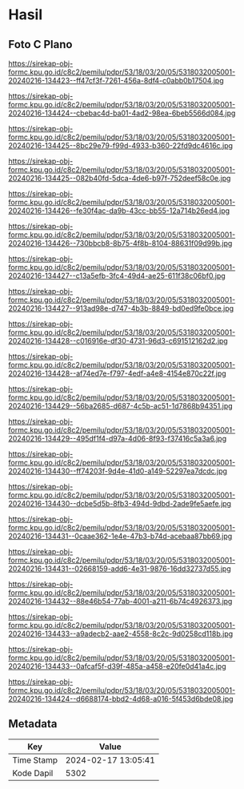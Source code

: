 # Hasil

## Foto C Plano

https://sirekap-obj-formc.kpu.go.id/c8c2/pemilu/pdpr/53/18/03/20/05/5318032005001-20240216-134423--ff47cf3f-7261-456a-8df4-c0abb0b17504.jpg

https://sirekap-obj-formc.kpu.go.id/c8c2/pemilu/pdpr/53/18/03/20/05/5318032005001-20240216-134424--cbebac4d-ba01-4ad2-98ea-6beb5566d084.jpg

https://sirekap-obj-formc.kpu.go.id/c8c2/pemilu/pdpr/53/18/03/20/05/5318032005001-20240216-134425--8bc29e79-f99d-4933-b360-22fd9dc4616c.jpg

https://sirekap-obj-formc.kpu.go.id/c8c2/pemilu/pdpr/53/18/03/20/05/5318032005001-20240216-134425--082b40fd-5dca-4de6-b97f-752deef58c0e.jpg

https://sirekap-obj-formc.kpu.go.id/c8c2/pemilu/pdpr/53/18/03/20/05/5318032005001-20240216-134426--fe30f4ac-da9b-43cc-bb55-12a714b26ed4.jpg

https://sirekap-obj-formc.kpu.go.id/c8c2/pemilu/pdpr/53/18/03/20/05/5318032005001-20240216-134426--730bbcb8-8b75-4f8b-8104-88631f09d99b.jpg

https://sirekap-obj-formc.kpu.go.id/c8c2/pemilu/pdpr/53/18/03/20/05/5318032005001-20240216-134427--c13a5efb-3fc4-49d4-ae25-611f38c06bf0.jpg

https://sirekap-obj-formc.kpu.go.id/c8c2/pemilu/pdpr/53/18/03/20/05/5318032005001-20240216-134427--913ad98e-d747-4b3b-8849-bd0ed9fe0bce.jpg

https://sirekap-obj-formc.kpu.go.id/c8c2/pemilu/pdpr/53/18/03/20/05/5318032005001-20240216-134428--c016916e-df30-4731-96d3-c691512162d2.jpg

https://sirekap-obj-formc.kpu.go.id/c8c2/pemilu/pdpr/53/18/03/20/05/5318032005001-20240216-134428--af74ed7e-f797-4edf-a4e8-4154e870c22f.jpg

https://sirekap-obj-formc.kpu.go.id/c8c2/pemilu/pdpr/53/18/03/20/05/5318032005001-20240216-134429--56ba2685-d687-4c5b-ac51-1d7868b94351.jpg

https://sirekap-obj-formc.kpu.go.id/c8c2/pemilu/pdpr/53/18/03/20/05/5318032005001-20240216-134429--495df1f4-d97a-4d06-8f93-f37416c5a3a6.jpg

https://sirekap-obj-formc.kpu.go.id/c8c2/pemilu/pdpr/53/18/03/20/05/5318032005001-20240216-134430--ff74203f-9d4e-41d0-a149-52297ea7dcdc.jpg

https://sirekap-obj-formc.kpu.go.id/c8c2/pemilu/pdpr/53/18/03/20/05/5318032005001-20240216-134430--dcbe5d5b-8fb3-494d-9dbd-2ade9fe5aefe.jpg

https://sirekap-obj-formc.kpu.go.id/c8c2/pemilu/pdpr/53/18/03/20/05/5318032005001-20240216-134431--0caae362-1e4e-47b3-b74d-acebaa87bb69.jpg

https://sirekap-obj-formc.kpu.go.id/c8c2/pemilu/pdpr/53/18/03/20/05/5318032005001-20240216-134431--02668159-add6-4e31-9876-16dd32737d55.jpg

https://sirekap-obj-formc.kpu.go.id/c8c2/pemilu/pdpr/53/18/03/20/05/5318032005001-20240216-134432--88e46b54-77ab-4001-a211-6b74c4926373.jpg

https://sirekap-obj-formc.kpu.go.id/c8c2/pemilu/pdpr/53/18/03/20/05/5318032005001-20240216-134433--a9adecb2-aae2-4558-8c2c-9d0258cd118b.jpg

https://sirekap-obj-formc.kpu.go.id/c8c2/pemilu/pdpr/53/18/03/20/05/5318032005001-20240216-134433--0afcaf5f-d39f-485a-a458-e20fe0d41a4c.jpg

https://sirekap-obj-formc.kpu.go.id/c8c2/pemilu/pdpr/53/18/03/20/05/5318032005001-20240216-134424--d6688174-bbd2-4d68-a016-5f453d6bde08.jpg


## Metadata

| Key        | Value               |
| ---------- | ------------------- |
| Time Stamp | 2024-02-17 13:05:41 |
| Kode Dapil | 5302                |



